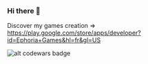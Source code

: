 ### Hi there 👋

Discover my games creation => https://play.google.com/store/apps/developer?id=Ephoria+Games&hl=fr&gl=US

![alt codewars badge](https://www.codewars.com/users/RemySd/badges/large "Badge codewars")

<!--
**RemySd/remysd** is a ✨ _special_ ✨ repository because its `README.md` (this file) appears on your GitHub profile.

Here are some ideas to get you started:

- 🔭 I’m currently working on ...
- 🌱 I’m currently learning ...
- 👯 I’m looking to collaborate on ...
- 🤔 I’m looking for help with ...
- 💬 Ask me about ...
- 📫 How to reach me: ...
- 😄 Pronouns: ...
- ⚡ Fun fact: ...
-->
